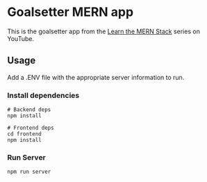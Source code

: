 # Goalsetter MERN app

This is the goalsetter app from the [Learn the MERN Stack](https://www.youtube.com/watch?v=-0exw-9YJBo) series on YouTube.

## Usage

Add a .ENV file with the appropriate server information to run.

### Install dependencies

```
# Backend deps
npm install

# Frontend deps
cd frontend
npm install
```

### Run Server

```
npm run server
```
